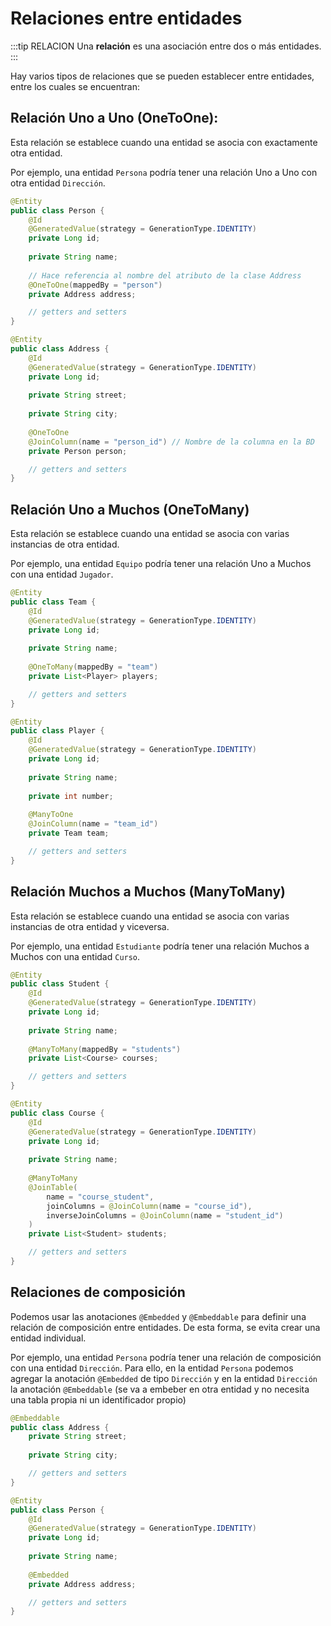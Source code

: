 # Relaciones entre entidades

:::tip RELACION
Una **relación** es una asociación entre dos o más entidades.
:::

Hay varios tipos de relaciones que se pueden establecer entre entidades, entre los cuales se encuentran:

## Relación Uno a Uno (OneToOne):
Esta relación se establece cuando una entidad se asocia con exactamente otra entidad.

Por ejemplo, una entidad ``Persona`` podría tener una relación Uno a Uno con otra entidad ``Dirección``.

```java
@Entity
public class Person {
    @Id
    @GeneratedValue(strategy = GenerationType.IDENTITY)
    private Long id;
    
    private String name;
    
    // Hace referencia al nombre del atributo de la clase Address
    @OneToOne(mappedBy = "person") 
    private Address address;

    // getters and setters
}
```

```java
@Entity
public class Address {
    @Id
    @GeneratedValue(strategy = GenerationType.IDENTITY)
    private Long id;
    
    private String street;
    
    private String city;
    
    @OneToOne
    @JoinColumn(name = "person_id") // Nombre de la columna en la BD
    private Person person;

    // getters and setters
}
```

## Relación Uno a Muchos (OneToMany)
Esta relación se establece cuando una entidad se asocia con varias instancias de otra entidad.

Por ejemplo, una entidad ``Equipo`` podría tener una relación Uno a Muchos con una entidad ``Jugador``.

```java
@Entity
public class Team {
    @Id
    @GeneratedValue(strategy = GenerationType.IDENTITY)
    private Long id;
    
    private String name;
    
    @OneToMany(mappedBy = "team")
    private List<Player> players;

    // getters and setters
}
```

```java
@Entity
public class Player {
    @Id
    @GeneratedValue(strategy = GenerationType.IDENTITY)
    private Long id;
    
    private String name;
    
    private int number;
    
    @ManyToOne
    @JoinColumn(name = "team_id")
    private Team team;

    // getters and setters
}
```

## Relación Muchos a Muchos (ManyToMany)
Esta relación se establece cuando una entidad se asocia con varias instancias de otra entidad y viceversa.

Por ejemplo, una entidad ``Estudiante`` podría tener una relación Muchos a Muchos con una entidad ``Curso``.

```java	
@Entity
public class Student {
    @Id
    @GeneratedValue(strategy = GenerationType.IDENTITY)
    private Long id;
    
    private String name;
    
    @ManyToMany(mappedBy = "students")
    private List<Course> courses;

    // getters and setters
}
```

```java
@Entity
public class Course {
    @Id
    @GeneratedValue(strategy = GenerationType.IDENTITY)
    private Long id;
    
    private String name;
    
    @ManyToMany
    @JoinTable(
        name = "course_student",
        joinColumns = @JoinColumn(name = "course_id"),
        inverseJoinColumns = @JoinColumn(name = "student_id")
    )
    private List<Student> students;

    // getters and setters
}
```

## Relaciones de composición
Podemos usar las anotaciones ``@Embedded`` y ``@Embeddable`` para definir una relación de composición entre entidades. De esta forma, se evita crear una entidad individual.

Por ejemplo, una entidad ``Persona`` podría tener una relación de composición con una entidad ``Dirección``. Para ello, en la entidad ``Persona`` podemos agregar la anotación ``@Embedded`` de tipo ``Dirección`` y en la entidad ``Dirección`` la anotación ``@Embeddable`` (se va a embeber en otra entidad y no necesita una tabla propia ni un identificador propio)

```java
@Embeddable
public class Address {
    private String street;
    
    private String city;

    // getters and setters
}
```

```java
@Entity
public class Person {
    @Id
    @GeneratedValue(strategy = GenerationType.IDENTITY)
    private Long id;
    
    private String name;
    
    @Embedded
    private Address address;

    // getters and setters
}
```

